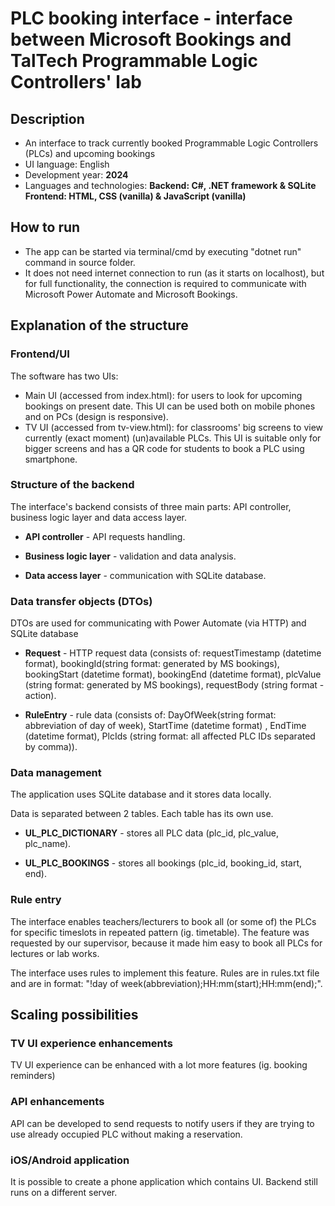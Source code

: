 # PLC booking interface - interface between Microsoft Bookings and TalTech Programmable Logic Controllers' lab

## Description

* An interface to track currently booked Programmable Logic Controllers (PLCs) and upcoming bookings
* UI language: English
* Development year: **2024**
* Languages and technologies: **Backend: C#, .NET framework & SQLite  Frontend: HTML, CSS (vanilla) & JavaScript (vanilla)**

## How to run

* The app can be started via terminal/cmd by executing "dotnet run" command in source folder.
* It does not need internet connection to run (as it starts on localhost), but for full functionality, the connection is required to communicate with Microsoft Power Automate and Microsoft Bookings.

## Explanation of the structure

### Frontend/UI
The software has two UIs:

* Main UI (accessed from index.html):  for users to look for upcoming bookings on present date. This UI can be used both on mobile phones and on PCs (design is responsive).
* TV UI (accessed from tv-view.html): for classrooms' big screens to view currently (exact moment) (un)available PLCs. This UI is suitable only for bigger screens and has a QR code for students to book a PLC using smartphone.

### Structure of the backend
The interface's backend consists of three main parts: API controller, business logic layer and data access layer.

* **API controller** - API requests handling.

* **Business logic layer** - validation and data analysis.

* **Data access layer** - communication with SQLite database.

### Data transfer objects (DTOs)
DTOs are used for communicating with Power Automate (via HTTP) and SQLite database

* **Request** - HTTP request data (consists of: requestTimestamp (datetime format), bookingId(string format: generated by MS bookings), bookingStart (datetime format), bookingEnd (datetime format), plcValue (string format: generated by MS bookings), requestBody (string format - action).
  
* **RuleEntry** - rule data (consists of: DayOfWeek(string format: abbreviation of day of week), StartTime (datetime format) , EndTime (datetime format), PlcIds (string format: all affected PLC IDs separated by comma)).

### Data management
The application uses SQLite database and it stores data locally.

Data is separated between 2 tables. Each table has its own use.

* **UL_PLC_DICTIONARY** - stores all PLC data (plc_id, plc_value, plc_name).
  
* **UL_PLC_BOOKINGS** - stores all bookings (plc_id, booking_id, start, end).

### Rule entry
The interface enables teachers/lecturers to book all (or some of) the PLCs for specific timeslots in repeated pattern (ig. timetable). The feature was requested by our supervisor, because it made him easy to book all PLCs for lectures or lab works.

The interface uses rules to implement this feature. Rules are in rules.txt file and are in format: "!day of week(abbreviation);HH:mm(start);HH:mm(end);<all PLCs to apply the rule to>".

## Scaling possibilities

### TV UI experience enhancements
TV UI experience can be enhanced with a lot more features (ig. booking reminders)

### API enhancements
API can be developed to send requests to notify users if they are trying to use already occupied PLC without making a reservation.

### iOS/Android application
It is possible to create a phone application which contains UI. Backend still runs on a different server.
